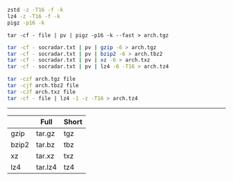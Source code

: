 ```bash
zstd -z -T16 -f -k
lz4 -z -T16 -f -k
pigz -p16 -k
```

```
tar -cf - file | pv | pigz -p16 -k --fast > arch.tgz
```

```bash
tar -cf - socradar.txt | pv | gzip -6 > arch.tgz
tar -cf - socradar.txt | pv | bzip2 -6 > arch.tbz2
tar -cf - socradar.txt | pv | xz -6 > arch.txz
tar -cf - socradar.txt | pv | lz4 -6 -T16 > arch.tz4
```

```bash
tar -czf arch.tgz file
tar -cjf arch.tbz2 file
tar -cJf arch.txz file
tar -cf - file | lz4 -1 -z -T16 > arch.tz4
```

----

|       	| Full    	| Short 	|
|-------	|---------	|-------	|
| gzip  	| tar.gz  	| tgz   	|
| bzip2 	| tar.bz  	| tbz   	|
| xz    	| tar.xz  	| txz   	|
| lz4   	| tar.lz4 	| tz4   	|
